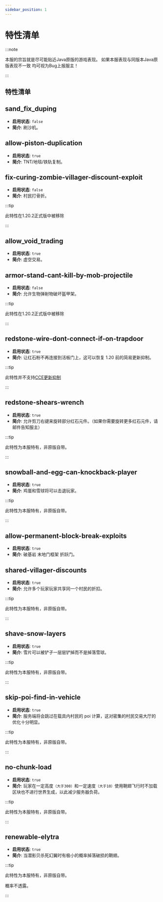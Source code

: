 ```yaml
---
sidebar_position: 1
---
```


# 特性清单

:::note

本服的宗旨就是尽可能贴近Java原版的游戏表现。
如果本服表现与同版本Java原版表现不一致
均可视为Bug上报服主！

:::

## 特性清单

## sand_fix_duping

- **启用状态**: `false`
- **简介**: 刷沙机。

## allow-piston-duplication

- **启用状态**: `true`
- **简介**: TNT/地毯/铁轨复制。

## fix-curing-zombie-villager-discount-exploit

- **启用状态**: `false`
- **简介**: 村民打骨折。

:::tip

此特性在1.20.2正式版中被移除

:::

## allow_void_trading

- **启用状态**: `true`
- **简介**: 虚空交易。

## armor-stand-cant-kill-by-mob-projectile

- **启用状态**: `false`
- **简介**: 允许生物弹射物破坏盔甲架。

:::tip

此特性在1.20.2正式版中被移除

:::

## redstone-wire-dont-connect-if-on-trapdoor

- **启用状态**: `true`
- **简介**: 让红石粉不再连接到活板门上，这可以恢复 1.20 前的简易更新抑制。

:::tip

此特性并不支持[CCE更新抑制](https://www.bilibili.com/read/cv24323749/?spm_id_from=333.999.0.0)

:::

## redstone-shears-wrench

- **启用状态**: `true`
- **简介**: 允许剪刀右键来旋转部分红石元件。（如果你需要旋转更多红石元件，请邮件告知服主）

:::tip

此特性为本服特有，非原版自带。

:::

## snowball-and-egg-can-knockback-player

- **启用状态**: `true`
- **简介**: 鸡蛋和雪球将可以击退玩家。

:::tip

此特性为本服特有，非原版自带。

:::

## allow-permanent-block-break-exploits

- **启用状态**: `true`
- **简介**: 破基岩 末地门框架 折跃门。

## shared-villager-discounts

- **启用状态**: `true`
- **简介**: 允许多个玩家玩家共享同一个村民的折扣。

:::tip

此特性为本服特有，非原版自带。

:::

## shave-snow-layers

- **启用状态**: `true`
- **简介**: 雪片可以被铲子一层层铲掉而不是掉落雪球。

:::tip

此特性为本服特有，非原版自带。

:::

## skip-poi-find-in-vehicle

- **启用状态**: `true`
- **简介**: 服务端将会跳过在载具内村民的 poi 计算，这对密集的村民交易大厅的优化十分明显。

:::tip

此特性为本服特有，非原版自带。

:::

## no-chunk-load

- **启用状态**: `true`
- **简介**: 玩家在一定高度`（大于300）`和一定速度`（大于10）`使用鞘翅飞行时不加载区块也不进行世界生成，以此减少服务器负荷。

:::tip

此特性为本服特有，非原版自带。

:::

## renewable-elytra

- **启用状态**: `true`
- **简介**: 当潜影贝杀死幻翼时有极小的概率掉落破损的鞘翅。

:::tip

此特性为本服特有，非原版自带。

概率不透露。

:::
